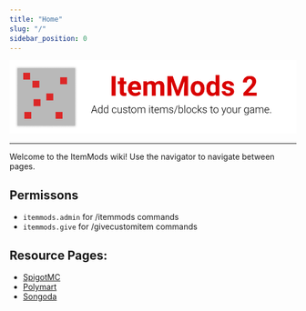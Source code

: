 ```yaml
---
title: "Home"
slug: "/"
sidebar_position: 0
---
```


![Header](https://github.com/CodeDoctorDE/ItemMods/blob/develop/assets/header.png?raw=true)

---

Welcome to the ItemMods wiki!
Use the navigator to navigate between pages.

## Permissons

- `itemmods.admin` for /itemmods commands
- `itemmods.give` for /givecustomitem commands

## Resource Pages:

* [SpigotMC](https://www.spigotmc.org/resources/72461/)
* [Polymart](https://polymart.org/resource/15)
* [Songoda](https://songoda.com/marketplace/product/162)
